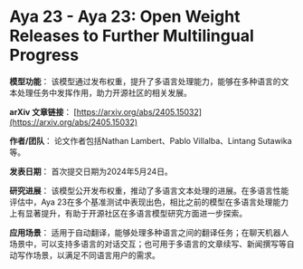 # Aya 23 - Aya 23: Open Weight Releases to Further Multilingual Progress

**模型功能**：
该模型通过发布权重，提升了多语言处理能力，能够在多种语言的文本处理任务中发挥作用，助力开源社区的相关发展。

**arXiv 文章链接**：
[https://arxiv.org/abs/2405.15032](https://arxiv.org/abs/2405.15032)

**作者/团队**：
论文作者包括Nathan Lambert、Pablo Villalba、Lintang Sutawika等。

**发表日期**：
首次提交日期为2024年5月24日。

**研究进展**：
该模型公开发布权重，推动了多语言文本处理的进展。在多语言性能评估中，Aya 23在多个基准测试中表现出色，相比之前的模型在多语言处理能力上有显著提升，有助于开源社区在多语言模型研究方面进一步探索。

**应用场景**：
适用于自动翻译，能够处理多种语言之间的翻译任务；在聊天机器人场景中，可以支持多语言的对话交互；也可用于多语言的文章续写、新闻撰写等自动写作场景，以满足不同语言用户的需求。